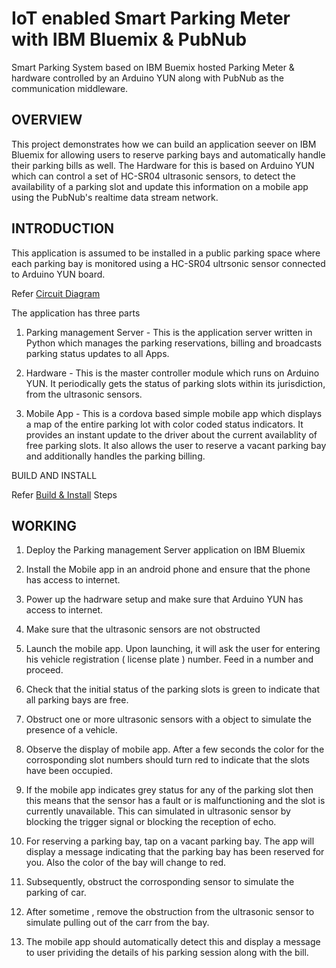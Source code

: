 # IoT enabled Smart Parking Meter with IBM Bluemix & PubNub

Smart Parking System based on IBM Buemix hosted Parking Meter & hardware controlled by an Arduino YUN along with PubNub as the communication middleware.

## OVERVIEW

This project demonstrates how we can build an application seever on IBM Bluemix for allowing users to reserve parking bays and automatically handle their parking bills as well. The Hardware for this is based on Arduino YUN which can control a set of HC-SR04 ultrasonic sensors, to detect the availability of a parking slot and update this information on a mobile app using the PubNub's realtime data stream network.  

## INTRODUCTION

This application is assumed to be installed in a public parking space where each parking bay is monitored using a HC-SR04 ultrsonic sensor connected to Arduino YUN board.

Refer [Circuit Diagram](schematic.png)

The application has three parts

1) Parking management Server - This is the application server written in Python which manages the parking reservations, billing and broadcasts parking status updates to all Apps. 

2) Hardware - This is the master controller module which runs on Arduino YUN. It periodically gets the status of parking slots within its jurisdiction, from the ultrasonic sensors.

3) Mobile App - This is a cordova based simple mobile app which displays a map of the entire parking lot with color coded status indicators. It provides an instant update to the driver about the current availablity of free parking slots. It also allows the user to reserve a vacant parking bay and additionally handles the parking billing. 

BUILD AND INSTALL

Refer [Build & Install](BUILD.md) Steps

## WORKING

1) Deploy the Parking management Server application on IBM Bluemix

2) Install the Mobile app in an android phone and ensure that the phone has access to internet.

1) Power up the hadrware setup and make sure that Arduino YUN has access to internet.

2) Make sure that the ultrasonic sensors are not obstructed 

3) Launch the mobile app. Upon launching, it will ask the user for entering his vehicle registration ( license plate ) number. Feed in a number and proceed. 


4) Check that the initial status of the parking slots is green to indicate that all parking bays are free.

4) Obstruct one or more ultrasonic sensors with a object to simulate the presence of a vehicle. 

5) Observe the display of mobile app. After a few seconds the color for the corrosponding slot numbers should turn red to indicate that the slots have been occupied.

6) If the mobile app indicates grey status for any of the parking slot then this means that the sensor has a fault or is malfunctioning and the slot is currently unavailable. This can simulated in ultrasonic sensor by blocking the trigger signal or blocking the reception of echo.

7) For reserving a parking bay, tap on a vacant parking bay. The app will display a message indicating that the parking bay has been reserved for you. Also the color of the bay will change to red.

8) Subsequently, obstruct the corrosponding sensor to simulate the parking of car. 

9) After sometime , remove the obstruction from the ultrasonic sensor to simulate pulling out of the carr from the bay.

10) The mobile app should automatically detect this  and display a message to user prividing the details of his parking session along with the bill.



